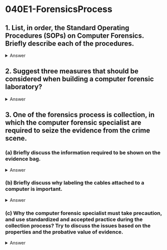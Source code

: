 # 040E1-ForensicsProcess

## 1. List, in order, the Standard Operating Procedures (SOPs) on Computer Forensics. Briefly describe each of the procedures.

<details>
<summary>Answer</summary>
<p>

1. Incident identification — Determine whether the event is recognized as an incident. If it is, determine the type of the incident.
2. Preparation — Prepare detailed procedures for proper preparation of tools, techniques, monitoring authorizations and management support.
3. Approach strategy — Formulate an approach for collection of evidence.
4. Preservation — Isolate, secure, and preserve the state of physical and digital evidence.
5. Collection — Record the physical scene, seize the evidence, and duplicate the evidence using standardized and accepted practices.
6. Examination — Conduct an in-depth systematic search of evidence with particular focus on identifying and locating potential evidence.
7. Analysis — Analyze the evidence to determine the significance of data and draw conclusions based on evidence found.
8. Presentation — Summarize, report and explain the conclusions reached.
9. Return of evidence — Ensure that physical and digital property is returned to proper owner.
<details>
<summary>Translate</summary>
<p>

1. 事件識別 - 確定該事件是否被識別為一個事件。如果是, 確定事件的類型。
2. 準備 - 準備詳細的程序, 工具, 技術, 監測授權和管理支持適當的準備。
3. 策略 - 制定收集證據的方法。
4. 保存 - 隔離, 安全和保護物理和數字證據的狀態。
5. 收集 - 記錄的物理情景, 抓住證據, 和重複使用標準化, 並接受實踐的證據。
6. 檢查 - 進行了深入的系統搜索的尤其側重於識別和定位潛在的證據的證據。
7. 分析 - 分析證據, 以確定數據的意義和借鑒循證FOUND的結論。
8. 滙報 - 總結, 報告, 並解釋得出的結論。
9. 歸還證據 - 確保物理和數字財產返回到正確的所有者。
</p>
</details>  
</p>
</details>  

## 2. Suggest three measures that should be considered when building a computer forensic laboratory?

<details>
<summary>Answer</summary>
<p>
Temperature control, humidity control, static electricity reduction, electromagnetic shielding, and acoustic balancing are all possible considerations during laboratory design.
<details>
<summary>Translate</summary>
<p>
溫度控制, 濕度控制, 靜電減少, 電磁屏蔽, 和聲學平衡是實驗室的設計過程中所有可能的因素。
</p>
</details>  
</p>
</details>  

## 3. One of the forensics process is collection, in which the computer forensic specialist are required to seize the evidence from the crime scene.

### (a) Briefly discuss the information required to be shown on the evidence bag. 

<details>
<summary>Answer</summary>
<p>
The information that should be exhibit on an evidence bag generally includes: case number, evidence number, date, time, location, the person who collected the evidence and a brief description of the evidence collected.
<details>
<summary>Translate</summary>
<p>
這應該是對證據袋證物的信息一般包括：案件數量, 證據數量, 日期, 時間, 地點, 誰收集的證據和收集證據的簡要描述的人。
</p>
</details>  
</p>
</details>  

### (b) Briefly discuss why labeling the cables attached to a computer is important. 

<details>
<summary>Answer</summary>
<p>
Labels are placed on both ends of a cable to help document how and what were connected to the PC at the time it was collected, which allows reassemble of the computer during examination, hence reconstructing the crime scene.
<details>
<summary>Translate</summary>
<p>
標籤放在如何和什麼一起在收集信息時, 允許重新組裝電腦的檢查過程中, 因此重建犯罪現場連接到PC的線纜來幫助文檔兩端。
</p>
</details>  
</p>
</details>  

### (c) Why the computer forensic specialist must take precaution, and use standardized and accepted practice during the collection process? Try to discuss the issues based on the properties and the probative value of evidence.

<details>
<summary>Answer</summary>
<p>
Digital evidence are highly fragile, which can be easily altered, damaged or destroyed. They computer forensic specialist must take precaution to ensure that the digital evidence has not been destroyed or tampered.

Moreover, to be used in the court, the evidence must be admissible, authentic, complete, reliable and believable. The computer forensic specialist must use standardized and accepted practice to ensure the integrity and authentication of the evidence.
<details>
<summary>Translate</summary>
<p>
數字證據是非常脆弱的, 可以很容易地改變, 破壞或摧毀。他們計算機取證專家必須採取預防措施, 以確保數字證據並沒有被破壞或篡改。

此外, 在法庭上使用, 證據必須是容許的, 真實, 完整, 可靠和可信。計算機取證專家必須使用標準化和公認的做法, 以確保證據的完整性和認證。
</p>
</details>  
</p>
</details>  
